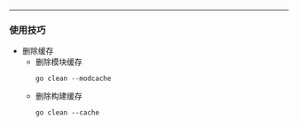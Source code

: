 

<article-title title="Mod浅谈"></article-title>

<article-meta created="2023年7月25日" updated="2023年7月25日"></article-meta>

--- 

### 使用技巧

* 删除缓存
  * 删除模块缓存
    ```shell
    go clean --modcache
    ```
  * 删除构建缓存
    ```shell
    go clean --cache
    ```

